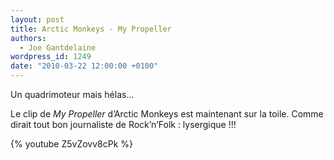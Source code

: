 ```yaml
---
layout: post
title: Arctic Monkeys - My Propeller
authors:
  - Joe Gantdelaine
wordpress_id: 1249
date: "2010-03-22 12:00:00 +0100"
---
```


Un quadrimoteur mais hélas…

Le clip de _My Propeller_ d’Arctic Monkeys est maintenant sur la toile. Comme
dirait tout bon journaliste de Rock’n’Folk : lysergique !!!

{% youtube Z5vZovv8cPk %}

